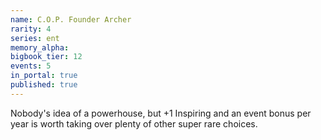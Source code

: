```yaml
---
name: C.O.P. Founder Archer
rarity: 4
series: ent
memory_alpha:
bigbook_tier: 12
events: 5
in_portal: true
published: true
---
```


Nobody's idea of a powerhouse, but +1 Inspiring and an event bonus per year is worth taking over plenty of other super rare choices.
